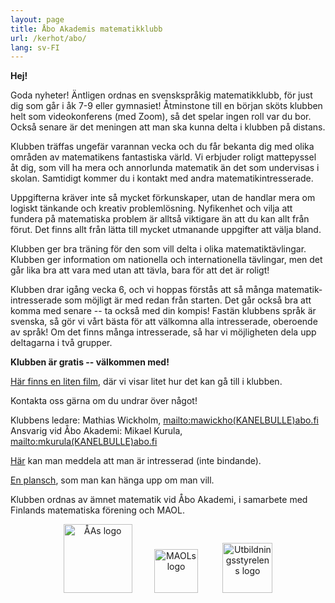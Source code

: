 ```yaml
---
layout: page
title: Åbo Akademis matematikklubb
url: /kerhot/abo/
lang: sv-FI
---
```


**Hej!**

Goda nyheter! Äntligen ordnas en svenskspråkig matematik­klubb, för just dig som går i åk 7-9 eller gymnasiet! Åtminstone till en början sköts klubben helt som video­konferens (med Zoom), så det spelar ingen roll var du bor. Också senare är det meningen att man ska kunna delta i klubben på distans. 

Klubben träffas ungefär varannan vecka och du får bekanta dig med olika områden av matematikens fantastiska värld. Vi erbjuder roligt mattepyssel åt dig, som vill ha mera och annorlunda matematik än det som undervisas i skolan. Samtidigt kommer du i kontakt med andra matematikintresserade. 

Uppgifterna kräver inte så mycket förkunskaper, utan de handlar mera om logiskt tänkande och kreativ problem­lösning. Nyfikenhet och vilja att fundera på matematiska problem är alltså viktigare än att du kan allt från förut. Det finns allt från lätta till mycket utmanande uppgifter att välja bland. 

Klubben ger bra träning för den som vill delta i olika matematiktävlingar. Klubben ger information om nationella och internationella tävlingar, men det går lika bra att vara med utan att tävla, bara för att det är roligt!

Klubben drar igång vecka 6, och vi hoppas förstås att så många matematik­intresserade som möjligt är med redan från starten. Det går också bra att komma med senare -- ta också med din kompis! Fastän klubbens språk är svenska, så gör vi vårt bästa för att välkomna alla intresserade, oberoende av språk! Om det finns många intresserade, så har vi möjligheten dela upp deltagarna i två grupper. 

**Klubben är gratis -- välkommen med!**

[Här finns en liten film](https://aboakademi.zoom.us/rec/share/Tl52M6UWRaGYsKcBzoyUJVh7wYbE2wjjSh0nLm_KS5wJhhRjxgjTus8N6rCI8ZjE.u0LJwbJnYk4PHQXI?startTime=1612187986000), där vi visar litet hur det kan gå till i klubben.

Kontakta oss gärna om du undrar över något!

Klubbens ledare: Mathias Wickholm, <mailto:mawickho(KANELBULLE)abo.fi><br>
Ansvarig vid Åbo Akademi: Mikael Kurula, <mailto:mkurula(KANELBULLE)abo.fi>

[Här](https://matematikklubb.blankett.fi/) kan man meddela att man är intresserad (inte bindande).

[En plansch](http://users.abo.fi/mkurula/Matteklubb.pdf), som man kan hänga upp om man vill.

Klubben ordnas av ämnet matematik vid Åbo Akademi, i samarbete med Finlands matematiska förening och MAOL.

<p align="center">
<img src="https://matematiikkakilpailut.fi/kerhot/abo/%C3%85A%20logo.svg" alt="ÅAs logo" height="110"/>&nbsp;&nbsp;&nbsp;&nbsp;&nbsp;&nbsp;&nbsp;&nbsp;
<img src="https://matematiikkakilpailut.fi/kerhot/abo/MAOL%20logo.svg" alt="MAOLs logo" height="70"/> &nbsp;&nbsp;&nbsp;&nbsp;&nbsp;&nbsp;&nbsp;&nbsp;
<img src="https://matematiikkakilpailut.fi/kerhot/abo/UBS%20finansierar.png" alt="Utbildningsstyrelens logo" height="80"/>
</p>
